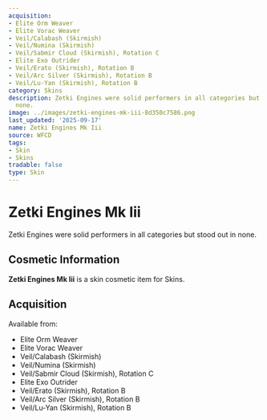 ```yaml
---
acquisition:
- Elite Orm Weaver
- Elite Vorac Weaver
- Veil/Calabash (Skirmish)
- Veil/Numina (Skirmish)
- Veil/Sabmir Cloud (Skirmish), Rotation C
- Elite Exo Outrider
- Veil/Erato (Skirmish), Rotation B
- Veil/Arc Silver (Skirmish), Rotation B
- Veil/Lu-Yan (Skirmish), Rotation B
category: Skins
description: Zetki Engines were solid performers in all categories but stood out in
  none.
image: ../images/zetki-engines-mk-iii-8d350c7586.png
last_updated: '2025-09-17'
name: Zetki Engines Mk Iii
source: WFCD
tags:
- Skin
- Skins
tradable: false
type: Skin
---
```


# Zetki Engines Mk Iii

Zetki Engines were solid performers in all categories but stood out in none.

## Cosmetic Information

**Zetki Engines Mk Iii** is a skin cosmetic item for Skins.

## Acquisition

Available from:
- Elite Orm Weaver
- Elite Vorac Weaver
- Veil/Calabash (Skirmish)
- Veil/Numina (Skirmish)
- Veil/Sabmir Cloud (Skirmish), Rotation C
- Elite Exo Outrider
- Veil/Erato (Skirmish), Rotation B
- Veil/Arc Silver (Skirmish), Rotation B
- Veil/Lu-Yan (Skirmish), Rotation B

